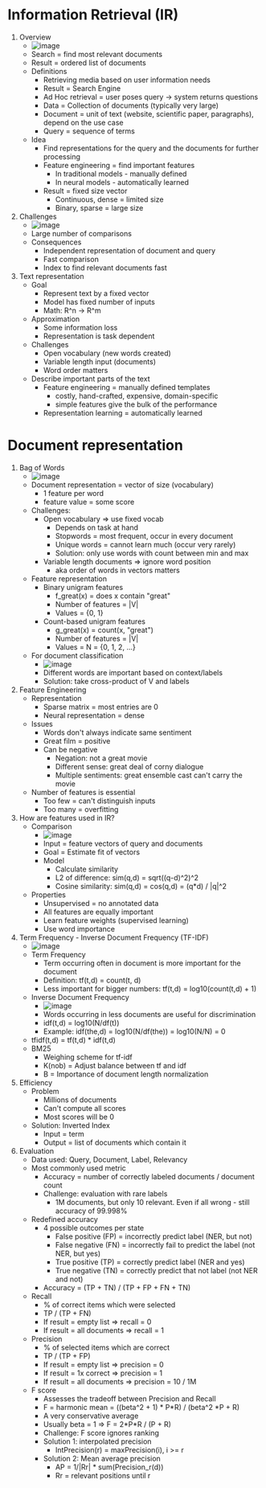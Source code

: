 # Information Retrieval (IR)
1. Overview
    - ![image](images/information_retrieval.png)
    - Search = find most relevant documents
    - Result = ordered list of documents
    - Definitions
        * Retrieving media based on user information needs
        * Result = Search Engine
        * Ad Hoc retrieval = user poses query -> system returns questions
        * Data = Collection of documents (typically very large)
        * Document = unit of text (website, scientific paper, paragraphs), depend on the use case
        * Query = sequence of terms
    - Idea
        * Find representations for the query and the documents for further processing
        * Feature engineering = find important features
            + In traditional models - manually defined
            + In neural models - automatically learned
        * Result = fixed size vector
            + Continuous, dense = limited size
            + Binary, sparse = large size
1. Challenges
    - ![image](images/information_retrieval_detailed.png)
    - Large number of comparisons
    - Consequences
        * Independent representation of document and query
        * Fast comparison
        * Index to find relevant documents fast
1. Text representation
    - Goal
        * Represent text by a fixed vector
        * Model has fixed number of inputs
        * Math: R^n -> R^m
    - Approximation
        * Some information loss
        * Representation is task dependent
    - Challenges
        * Open vocabulary (new words created)
        * Variable length input (documents)
        * Word order matters
    - Describe important parts of the text
        * Feature engineering = manually defined templates
            + costly, hand-crafted, expensive, domain-specific
            + simple features give the bulk of the performance
        * Representation learning = automatically learned



# Document representation
1. Bag of Words
    - ![image](images/example_bag_of_words.png)
    - Document representation = vector of size (vocabulary)
        * 1 feature per word
        * feature value = some score
    - Challenges:
        * Open vocabulary => use fixed vocab
            + Depends on task at hand
            + Stopwords = most frequent, occur in every document
            + Unique words = cannot learn much (occur very rarely)
            + Solution: only use words with count between min and max
        * Variable length documents => ignore word position
            + aka order of words in vectors matters
    - Feature representation
        * Binary unigram features
            + f\_great(x) = does x contain "great"
            + Number of features = |V|
            + Values = {0, 1}
        * Count-based unigram features
            + g\_great(x) = count(x, "great")
            + Number of features = |V|
            + Values = N = {0, 1, 2, ...}
    - For document classification
        * ![image](images/bag_of_words_document_classification.png)
        * Different words are important based on context/labels
        * Solution: take cross-product of V and labels
1. Feature Engineering
    - Representation
        * Sparse matrix = most entries are 0
        * Neural representation = dense
    - Issues
        * Words don't always indicate same sentiment
        * Great film = positive
        * Can be negative
            + Negation: not a great movie
            + Different sense: great deal of corny dialogue
            + Multiple sentiments: great ensemble cast can't carry the movie
    - Number of features is essential
        * Too few = can't distinguish inputs
        * Too many = overfitting
1. How are features used in IR?
    - Comparison
        * ![image](images/example_feature_comparison.png)
        * Input = feature vectors of query and documents
        * Goal = Estimate fit of vectors
        * Model
            + Calculate similarity
            + L2 of difference: sim(q,d) = sqrt((q-d)^2)^2
            + Cosine similarity: sim(q,d) = cos(q,d) = (q\*d) / |q|^2
    - Properties
        * Unsupervised = no annotated data
        * All features are equally important
        * Learn feature weights (supervised learning)
        * Use word importance
1. Term Frequency - Inverse Document Frequency (TF-IDF)
    - ![image](images/example_tfidf.png)
    - Term Frequency
        * Term occurring often in document is more important for the document
        * Definition: tf(t,d) = count(t, d)
        * Less important for bigger numbers: tf(t,d) = log10(count(t,d) + 1)
    - Inverse Document Frequency
        * ![image](images/idf_shakespeare.png)
        * Words occurring in less documents are useful for discrimination
        * idf(t,d) = log10(N/df(t))
        * Example: idf(the,d) = log10(N/df(the)) = log10(N/N) = 0
    - tfidf(t,d) = tf(t,d) \* idf(t,d)
    - BM25
        * Weighing scheme for tf-idf
        * K(nob) = Adjust balance between tf and idf
        * B = Importance of document length normalization
1. Efficiency
    - Problem
        * Millions of documents
        * Can't compute all scores
        * Most scores will be 0
    - Solution: Inverted Index
        * Input = term
        * Output = list of documents which contain it
1. Evaluation
    - Data used: Query, Document, Label, Relevancy
    - Most commonly used metric
        * Accuracy = number of correctly labeled documents / document count
        * Challenge: evaluation with rare labels
            + 1M documents, but only 10 relevant. Even if all wrong - still accuracy of 99.998%
    - Redefined accuracy
        * 4 possible outcomes per state
            + False positive (FP) = incorrectly predict label (NER, but not)
            + False negative (FN) = incorrectly fail to predict the label (not NER, but yes)
            + True positive (TP) = correctly predict label (NER and yes)
            + True negative (TN) = correctly predict that not label (not NER and not)
        * Accuracy = (TP + TN) / (TP + FP + FN + TN)
    - Recall
        * % of correct items which were selected
        * TP / (TP + FN)
        * If result = empty list => recall = 0
        * If result = all documents => recall = 1
    - Precision
        * % of selected items which are correct
        * TP / (TP + FP)
        * If result = empty list => precision = 0
        * If result = 1x correct => precision = 1
        * If result = all documents => precision = 10 / 1M
    - F score
        * Assesses the tradeoff between Precision and Recall
        * F = harmonic mean = ((beta^2 + 1) \* P\*R) / (beta^2 \*P + R)
        * A very conservative average
        * Usually beta = 1 => F = 2\*P\*R / (P + R)
        * Challenge: F score ignores ranking
        * Solution 1: interpolated precision
            + IntPrecision(r) = maxPrecision(i), i >= r
        * Solution 2: Mean average precision
            + AP = 1/|Rr| \* sum(Precision\_r(d))
            + Rr = relevant positions until r

